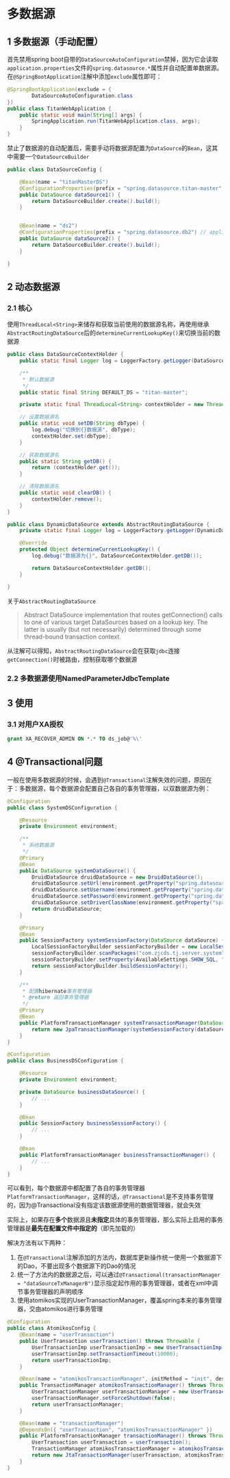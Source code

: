 # 多数据源

## 1 多数据源（手动配置）

首先禁用spring boot自带的`DataSourceAutoConfiguration`禁掉，因为它会读取`application.properties`文件的`spring.datasource.*`属性并自动配置单数据源。在`@SpringBootApplication`注解中添加`exclude`属性即可：

```java
@SpringBootApplication(exclude = {
        DataSourceAutoConfiguration.class
})
public class TitanWebApplication {
    public static void main(String[] args) {
        SpringApplication.run(TitanWebApplication.class, args);
    }
}
```

禁止了数据源的自动配置后，需要手动将数据源配置为`DataSource`的`Bean`，这其中需要一个`DataSourceBuilder`

```java
public class DataSourceConfig {

    @Bean(name = "titanMasterDS")
    @ConfigurationProperties(prefix = "spring.datasource.titan-master") // application.properteis中对应属性的前缀
    public DataSource dataSource1() {
        return DataSourceBuilder.create().build();
    }


    @Bean(name = "ds2")
    @ConfigurationProperties(prefix = "spring.datasource.db2") // application.properteis中对应属性的前缀
    public DataSource dataSource2() {
        return DataSourceBuilder.create().build();
    }

}
```

## 2 动态数据源

### 2.1 核心

使用`ThreadLocal<String>`来储存和获取当前使用的数据源名称，再使用继承`AbstractRoutingDataSource`后的`determineCurrentLookupKey()`来切换当前的数据源

```java
public class DataSourceContextHolder {
    public static final Logger log = LoggerFactory.getLogger(DataSourceContextHolder.class);

    /**
     * 默认数据源
     */
    public static final String DEFAULT_DS = "titan-master";

    private static final ThreadLocal<String> contextHolder = new ThreadLocal<>();

    // 设置数据源名
    public static void setDB(String dbType) {
        log.debug("切换到{}数据源", dbType);
        contextHolder.set(dbType);
    }

    // 获取数据源名
    public static String getDB() {
        return (contextHolder.get());
    }

    // 清除数据源名
    public static void clearDB() {
        contextHolder.remove();
    }
}
```



```java
public class DynamicDataSource extends AbstractRoutingDataSource {
    private static final Logger log = LoggerFactory.getLogger(DynamicDataSource.class);

    @Override
    protected Object determineCurrentLookupKey() {
        log.debug("数据源为{}", DataSourceContextHolder.getDB());

        return DataSourceContextHolder.getDB();
    }

}
```

关于`AbstractRoutingDataSource`

> Abstract DataSource implementation that routes getConnection() calls to one of various target DataSources based on a lookup key. The latter is usually (but not necessarily) determined through some thread-bound transaction context.

从注解可以得知，`AbstractRoutingDataSource`会在获取`jdbc`连接`getConnection()`时被路由，控制获取哪个数据源

### 2.2 多数据源使用NamedParameterJdbcTemplate

## 3 使用

### 3.1  对用户XA授权

```sql
grant XA_RECOVER_ADMIN ON *.* TO ds_job@'%\'
```

## 4 @Transactional问题

一般在使用多数据源的时候，会遇到`@Transactional`注解失效的问题，原因在于：多数据源，每个数据源会配置自己各自的事务管理器，以双数据源为例：

```java
@Configuration
public class SystemDSConfiguration {

    @Resource
    private Environment environment;

    /**
     * 系统数据源
     */
    @Primary
    @Bean
    public DataSource systemDataSource() {
        DruidDataSource druidDataSource = new DruidDataSource();
        druidDataSource.setUrl(environment.getProperty("spring.datasource.system.jdbc-url"));
        druidDataSource.setUsername(environment.getProperty("spring.datasource.system.username"));
        druidDataSource.setPassword(environment.getProperty("spring.datasource.system.password"));
        druidDataSource.setDriverClassName(environment.getProperty("spring.datasource.system.driver-class-name"));
        return druidDataSource;
    }

    @Primary
    @Bean
    public SessionFactory systemSessionFactory(DataSource dataSource) {
        LocalSessionFactoryBuilder sessionFactoryBuilder = new LocalSessionFactoryBuilder(dataSource);
        sessionFactoryBuilder.scanPackages("com.zjcds.tj.server.system");
        sessionFactoryBuilder.setProperty(AvailableSettings.SHOW_SQL, "true");
        return sessionFactoryBuilder.buildSessionFactory();
    }

    /**
     * 配置hibernate事务管理器
     * @return 返回事务管理器
     */
    @Primary
    @Bean
    public PlatformTransactionManager systemTransactionManager(DataSource dataSource) {
        return new JpaTransactionManager(systemSessionFactory(dataSource));
    }
}

@Configuration
public class BusinessDSConfiguration {

    @Resource
    private Environment environment;

    private DataSource businessDataSource() {
        // ...
    }

    @Bean
    public SessionFactory businessSessionFactory() {
        // ...
    }

    @Bean
    public PlatformTransactionManager businessTransactionManager() {
        // ...
    }
}
```

可以看到，每个数据源中都配置了各自的事务管理器`PlatformTransactionManager`，这样的话，`@Transactional`是不支持事务管理的，因为@Transactional没有指定该数据源使用的数据管理器，就会失效

实际上，如果存在**多个**数据源且**未指定**具体的事务管理器，那么实际上启用的事务管理器是**最先在配置文件中指定的**（即先加载的）

解决方法有以下两种：

1. 在`@Transactional`注解添加的方法内，数据库更新操作统一使用一个数据源下的Dao，不要出现多个数据源下的Dao的情况
2. 统一了方法内的数据源之后，可以通过`@Transactional(transactionManager = "dataSourceTxManagerB")`显示指定起作用的事务管理器，或者在xml中调节事务管理器的声明顺序
3. 使用atomikos实现的UserTransactionManager，覆盖spring本来的事务管理器，交由atomikos进行事务管理

```java
@Configuration
public class AtomikosConfig {
    @Bean(name = "userTransaction")
    public UserTransaction userTransaction() throws Throwable {
        UserTransactionImp userTransactionImp = new UserTransactionImp();
        userTransactionImp.setTransactionTimeout(10000);
        return userTransactionImp;
    }

    @Bean(name = "atomikosTransactionManager", initMethod = "init", destroyMethod = "close")
    public TransactionManager atomikosTransactionManager() throws Throwable {
        UserTransactionManager userTransactionManager = new UserTransactionManager();
        userTransactionManager.setForceShutdown(false);
        return userTransactionManager;
    }

    @Bean(name = "transactionManager")
    @DependsOn({ "userTransaction", "atomikosTransactionManager" })
    public PlatformTransactionManager transactionManager() throws Throwable {
        UserTransaction userTransaction = userTransaction();
        TransactionManager atomikosTransactionManager = atomikosTransactionManager();
        return new JtaTransactionManager(userTransaction, atomikosTransactionManager);
    }
}
```

